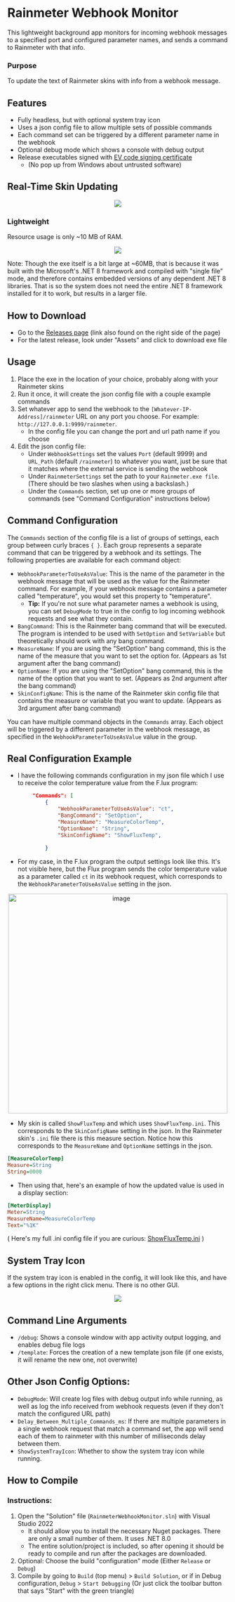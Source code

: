 # Rainmeter Webhook Monitor

This lightweight background app monitors for incoming webhook messages to a specified port and configured parameter names, and sends a command to Rainmeter with that info.

### Purpose

To update the text of Rainmeter skins with info from a webhook message.

## Features

- Fully headless, but with optional system tray icon
- Uses a json config file to allow multiple sets of possible commands
- Each command set can be triggered by a different parameter name in the webhook
- Optional debug mode which shows a console with debug output
- Release executables signed with [EV code signing certificate](https://en.wikipedia.org/wiki/Extended_Validation_Certificate)
   - (No pop up from Windows about untrusted software)

## Real-Time Skin Updating

<p align="center">
<img src="https://github.com/user-attachments/assets/e417609d-ac0d-4b26-93cd-ce53b5e6fb6a">
</p>

  
### Lightweight

Resource usage is only ~10 MB of RAM.

<p align="center">
<img src="https://github.com/user-attachments/assets/0380155e-9815-4eef-9e8b-93f34b49cce3">
</p>

Note: Though the exe itself is a bit large at ~60MB, that is because it was built with the Microsoft's .NET 8 framework and compiled with "single file" mode, and therefore contains embedded versions of any dependent .NET 8 libraries. That is so the system does not need the entire .NET 8 framework installed for it to work, but results in a larger file.

## How to Download

- Go to the [Releases page](https://github.com/ThioJoe/Rainmeter-Webhook-Monitor/releases) (link also found on the right side of the page)
- For the latest release, look under "Assets" and click to download exe file

## Usage

1.  Place the exe in the location of your choice, probably along with your Rainmeter skins
2.  Run it once, it will create the json config file with a couple example commands
3.  Set whatever app to send the webhook to the `[Whatever-IP-Address]/rainmeter` URL on any port you choose. For example: `http://127.0.0.1:9999/rainmeter`.
    - In the config file  you can change the port and url path name if you choose
4.  Edit the json config file:
    - Under `WebhookSettings` set the values `Port` (default 9999) and `URL_Path` (default `/rainmeter`) to whatever you want, just be sure that it matches where the external service is sending the webhook
    - Under `RainmeterSettings` set the path to your `Rainmeter.exe file`. (There should be two slashes when using a backslash.)
    - Under the `Commands` section, set up one or more groups of commands (see "Command Configuration" instructions below)

## Command Configuration

The `Commands` section of the config file is a list of groups of settings, each group between curly braces `{ }`. Each group represents a separate command that can be triggered by a webhook and its settings. The following properties are available for each command object:

- `WebhookParameterToUseAsValue`: This is the name of the parameter in the webhook message that will be used as the value for the Rainmeter command. For example, if your webhook message contains a parameter called "temperature", you would set this property to "temperature".
   - **Tip:** If you're not sure what parameter names a webhook is using, you can set `DebugMode` to true in the config to log incoming webhook requests and see what they contain.
- `BangCommand`: This is the Rainmeter bang command that will be executed. The program is intended to be used with `SetOption` and `SetVariable` but theoretically should work with any bang command.
- `MeasureName`: If you are using the "SetOption" bang command, this is the name of the measure that you want to set the option for. (Appears as 1st argument after the bang command)
- `OptionName`: If you are using the "SetOption" bang command, this is the name of the option that you want to set. (Appears as 2nd argument after the bang command)
- `SkinConfigName`: This is the name of the Rainmeter skin config file that contains the measure or variable that you want to update. (Appears as 3rd argument after bang command)

You can have multiple command objects in the `Commands` array. Each object will be triggered by a different parameter in the webhook message, as specified in the `WebhookParameterToUseAsValue` value in the group.

## Real Configuration Example

- I have the following commands configuration in my json file which I use to receive the color temperature value from the F.lux program:

```json
        "Commands": [
            {
                "WebhookParameterToUseAsValue": "ct",
                "BangCommand": "SetOption",
                "MeasureName": "MeasureColorTemp",
                "OptionName": "String",
                "SkinConfigName": "ShowFluxTemp",
                
            }
```

- For my case, in the F.lux program the output settings look like this. It's not visible here, but the Flux program sends the color temperature value as a parameter called `ct` in its webhook request, which corresponds to the `WebhookParameterToUseAsValue` setting in the json.

<p align="center">
<img width="500" alt="image" src="https://github.com/user-attachments/assets/c2536af4-8826-4d83-beea-7c0f7620181e">
</p>


- My skin is called `ShowFluxTemp` and which uses `ShowFluxTemp.ini`. This corresponds to the `SkinConfigName` setting in the json. In the Rainmeter skin's `.ini` file there is this measure section. Notice how this corresponds to the `MeasureName` and `OptionName` settings in the json.
```ini
[MeasureColorTemp]
Measure=String
String=0000
```

- Then using that, here's an example of how the updated value is used in a display section:
```ini
[MeterDisplay]
Meter=String
MeasureName=MeasureColorTemp
Text="%1K"
```

( Here's my full .ini config file if you are curious: [ShowFluxTemp.ini](https://github.com/user-attachments/files/18065642/ShowFluxTemp.ini.txt) )

## System Tray Icon

If the system tray icon is enabled in the config, it will look like this, and have a few options in the right click menu. There is no other GUI.

<p align="center">
<img src="https://github.com/user-attachments/assets/c9826991-60ce-4321-bc91-189fa38cb8f5">
</p>

## Command Line Arguments

- `/debug`: Shows a console window with app activity output logging, and enables debug file logs
- `/template`: Forces the creation of a new template json file (if one exists, it will rename the new one, not overwrite)

## Other Json Config Options:
- `DebugMode`: Will create log files with debug output info while running, as well as log the info received from webhook requests (even if they don't match the configured URL path)
- `Delay_Between_Multiple_Commands_ms`: If there are multiple parameters in a single webhook request that match a command set, the app will send each of them to rainmeter with this number of milliseconds delay between them.
- `ShowSystemTrayIcon`: Whether to show the system tray icon while running.

## How to Compile

### Instructions:

1.  Open the "Solution" file (`RainmeterWebhookMonitor.sln`) with Visual Studio 2022
    - It should allow you to install the necessary Nuget packages. There are only a small number of them. It uses .NET 8.0
    - The entire solution/project is included, so after opening it should be ready to compile and run after the packages are downloaded.
3.  Optional: Choose the build "configuration" mode (Either `Release` or `Debug`)
4.  Compile by going to `Build` (top menu) \> `Build Solution`, or if in Debug configuration, `Debug` \> `Start Debugging` (Or just click the toolbar button that says "Start" with the green triangle)

